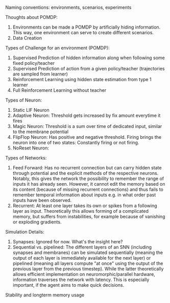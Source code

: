 Naming conventions:
environments, scenarios, experiments


Thoughts about POMDP:
1. Environments can be made a POMDP by artificially hiding information. This way,
one environment can serve to create different scenarios.
2. Data Creation

Types of Challenge for an environment (POMDP):
1. Supervised Prediction of hidden information along when following some fixed policy/teacher
2. Supervised Prediction of action from a given policy/teacher (trajectories are sampled from learner)
3. Reinforcement Learning using hidden state estimation from type 1 learner
4. Full Reinforcement Learning without teacher

Types of Neuron:
1. Static LIF Neuron
2. Adaptive Neuron: Threshold gets increased by fix amount everytime it fires
3. Magic Neuron: Threshold is a sum over time of dedicated input, similar to the membrane potential
4. FlipFlop Neuron: Has positive and negative threshold. Firing brings the neuron into one of two states: Constantly firing or not firing.
5. NoReset Neuron: 

Types of Networks:
1. Feed Forward: Has no recurrent connection but can carry hidden state through potential and the explicit methods of the respective neurons.
Notably, this gives the network the possibility to remember the range of inputs it has already seen. However, it cannot edit the memory based on its content
(because of missing recurrent connections) and thus fails to remember temporal information about inputs e.g. in what order past inputs have been observed.
2. Recurrent: At least one layer takes its own or spikes from a following layer as input. Theoretically this allows forming of a complicated memory, but
suffers from instabilities, for example because of vanishing or exploding gradients.

Simulation Details:
1. Synapses: Ignored for now. What's the insight here?
2. Sequential vs. pipelined: The different layers of an SNN (including synapses and membranes) can be
simulated sequentially (meaning the output of each layer is immediately available for the next layer) or pipelined
(meaning all layers compute "at once" using the output of the previous layer from the previous timestep). While
the latter theoretically allows efficient implementation on neuromorphic/parallel hardware, information traverses
the network with latency. This is especially important, if the agent aims to make quick decisions.


Stability and longterm memory usage

